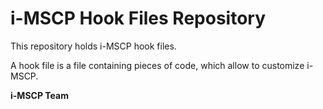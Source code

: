 i-MSCP Hook Files Repository
============================

This repository holds i-MSCP hook files.

A hook file is a file containing pieces of code, which allow to customize i-MSCP.


**i-MSCP Team**

